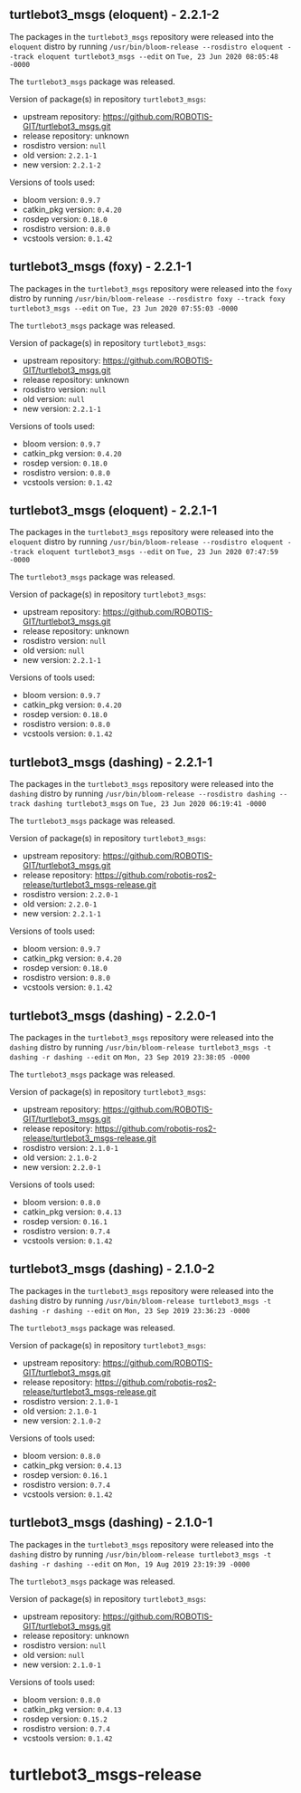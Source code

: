 ## turtlebot3_msgs (eloquent) - 2.2.1-2

The packages in the `turtlebot3_msgs` repository were released into the `eloquent` distro by running `/usr/bin/bloom-release --rosdistro eloquent --track eloquent turtlebot3_msgs --edit` on `Tue, 23 Jun 2020 08:05:48 -0000`

The `turtlebot3_msgs` package was released.

Version of package(s) in repository `turtlebot3_msgs`:

- upstream repository: https://github.com/ROBOTIS-GIT/turtlebot3_msgs.git
- release repository: unknown
- rosdistro version: `null`
- old version: `2.2.1-1`
- new version: `2.2.1-2`

Versions of tools used:

- bloom version: `0.9.7`
- catkin_pkg version: `0.4.20`
- rosdep version: `0.18.0`
- rosdistro version: `0.8.0`
- vcstools version: `0.1.42`


## turtlebot3_msgs (foxy) - 2.2.1-1

The packages in the `turtlebot3_msgs` repository were released into the `foxy` distro by running `/usr/bin/bloom-release --rosdistro foxy --track foxy turtlebot3_msgs --edit` on `Tue, 23 Jun 2020 07:55:03 -0000`

The `turtlebot3_msgs` package was released.

Version of package(s) in repository `turtlebot3_msgs`:

- upstream repository: https://github.com/ROBOTIS-GIT/turtlebot3_msgs.git
- release repository: unknown
- rosdistro version: `null`
- old version: `null`
- new version: `2.2.1-1`

Versions of tools used:

- bloom version: `0.9.7`
- catkin_pkg version: `0.4.20`
- rosdep version: `0.18.0`
- rosdistro version: `0.8.0`
- vcstools version: `0.1.42`


## turtlebot3_msgs (eloquent) - 2.2.1-1

The packages in the `turtlebot3_msgs` repository were released into the `eloquent` distro by running `/usr/bin/bloom-release --rosdistro eloquent --track eloquent turtlebot3_msgs --edit` on `Tue, 23 Jun 2020 07:47:59 -0000`

The `turtlebot3_msgs` package was released.

Version of package(s) in repository `turtlebot3_msgs`:

- upstream repository: https://github.com/ROBOTIS-GIT/turtlebot3_msgs.git
- release repository: unknown
- rosdistro version: `null`
- old version: `null`
- new version: `2.2.1-1`

Versions of tools used:

- bloom version: `0.9.7`
- catkin_pkg version: `0.4.20`
- rosdep version: `0.18.0`
- rosdistro version: `0.8.0`
- vcstools version: `0.1.42`


## turtlebot3_msgs (dashing) - 2.2.1-1

The packages in the `turtlebot3_msgs` repository were released into the `dashing` distro by running `/usr/bin/bloom-release --rosdistro dashing --track dashing turtlebot3_msgs` on `Tue, 23 Jun 2020 06:19:41 -0000`

The `turtlebot3_msgs` package was released.

Version of package(s) in repository `turtlebot3_msgs`:

- upstream repository: https://github.com/ROBOTIS-GIT/turtlebot3_msgs.git
- release repository: https://github.com/robotis-ros2-release/turtlebot3_msgs-release.git
- rosdistro version: `2.2.0-1`
- old version: `2.2.0-1`
- new version: `2.2.1-1`

Versions of tools used:

- bloom version: `0.9.7`
- catkin_pkg version: `0.4.20`
- rosdep version: `0.18.0`
- rosdistro version: `0.8.0`
- vcstools version: `0.1.42`


## turtlebot3_msgs (dashing) - 2.2.0-1

The packages in the `turtlebot3_msgs` repository were released into the `dashing` distro by running `/usr/bin/bloom-release turtlebot3_msgs -t dashing -r dashing --edit` on `Mon, 23 Sep 2019 23:38:05 -0000`

The `turtlebot3_msgs` package was released.

Version of package(s) in repository `turtlebot3_msgs`:

- upstream repository: https://github.com/ROBOTIS-GIT/turtlebot3_msgs.git
- release repository: https://github.com/robotis-ros2-release/turtlebot3_msgs-release.git
- rosdistro version: `2.1.0-1`
- old version: `2.1.0-2`
- new version: `2.2.0-1`

Versions of tools used:

- bloom version: `0.8.0`
- catkin_pkg version: `0.4.13`
- rosdep version: `0.16.1`
- rosdistro version: `0.7.4`
- vcstools version: `0.1.42`


## turtlebot3_msgs (dashing) - 2.1.0-2

The packages in the `turtlebot3_msgs` repository were released into the `dashing` distro by running `/usr/bin/bloom-release turtlebot3_msgs -t dashing -r dashing --edit` on `Mon, 23 Sep 2019 23:36:23 -0000`

The `turtlebot3_msgs` package was released.

Version of package(s) in repository `turtlebot3_msgs`:

- upstream repository: https://github.com/ROBOTIS-GIT/turtlebot3_msgs.git
- release repository: https://github.com/robotis-ros2-release/turtlebot3_msgs-release.git
- rosdistro version: `2.1.0-1`
- old version: `2.1.0-1`
- new version: `2.1.0-2`

Versions of tools used:

- bloom version: `0.8.0`
- catkin_pkg version: `0.4.13`
- rosdep version: `0.16.1`
- rosdistro version: `0.7.4`
- vcstools version: `0.1.42`


## turtlebot3_msgs (dashing) - 2.1.0-1

The packages in the `turtlebot3_msgs` repository were released into the `dashing` distro by running `/usr/bin/bloom-release turtlebot3_msgs -t dashing -r dashing --edit` on `Mon, 19 Aug 2019 23:19:39 -0000`

The `turtlebot3_msgs` package was released.

Version of package(s) in repository `turtlebot3_msgs`:

- upstream repository: https://github.com/ROBOTIS-GIT/turtlebot3_msgs.git
- release repository: unknown
- rosdistro version: `null`
- old version: `null`
- new version: `2.1.0-1`

Versions of tools used:

- bloom version: `0.8.0`
- catkin_pkg version: `0.4.13`
- rosdep version: `0.15.2`
- rosdistro version: `0.7.4`
- vcstools version: `0.1.42`


# turtlebot3_msgs-release